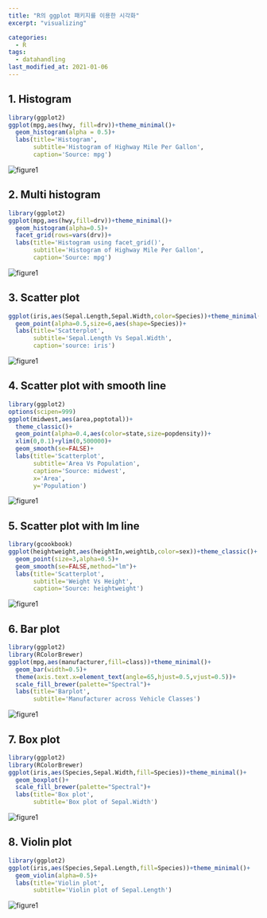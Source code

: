 ```yaml
---
title: "R의 ggplot 패키지를 이용한 시각화"
excerpt: "visualizing"

categories:
  - R
tags:
  - datahandling
last_modified_at: 2021-01-06
---
```


## **1. Histogram** ##
```R
library(ggplot2)
ggplot(mpg,aes(hwy, fill=drv))+theme_minimal()+
  geom_histogram(alpha = 0.5)+
  labs(title='Histogram',
       subtitle='Histogram of Highway Mile Per Gallon',
       caption='Source: mpg')
```
![figure1](/figures/ggplot1.png)

## **2. Multi histogram** ##
```R
library(ggplot2)
ggplot(mpg,aes(hwy,fill=drv))+theme_minimal()+
  geom_histogram(alpha=0.5)+
  facet_grid(rows=vars(drv))+
  labs(title='Histogram using facet_grid()',
       subtitle='Histogram of Highway Mile Per Gallon',
       caption='Source: mpg')
```
![figure1](/figures/ggplot2.png)

## **3. Scatter plot** ##
```R
ggplot(iris,aes(Sepal.Length,Sepal.Width,color=Species))+theme_minimal()+
  geom_point(alpha=0.5,size=6,aes(shape=Species))+
  labs(title='Scatterplot',
       subtitle='Sepal.Length Vs Sepal.Width',
       caption='source: iris')
```
![figure1](/figures/ggplot3.png)

## **4. Scatter plot with smooth line** ##
```R
library(ggplot2)
options(scipen=999)
ggplot(midwest,aes(area,poptotal))+
  theme_classic()+
  geom_point(alpha=0.4,aes(color=state,size=popdensity))+
  xlim(0,0.1)+ylim(0,500000)+
  geom_smooth(se=FALSE)+
  labs(title='Scatterplot',
       subtitle='Area Vs Population',
       caption='Source: midwest',
       x='Area',
       y='Population')
```
![figure1](/figures/ggplot4.png)

## **5. Scatter plot with lm line** ##
```R
library(gcookbook)
ggplot(heightweight,aes(heightIn,weightLb,color=sex))+theme_classic()+
  geom_point(size=3,alpha=0.5)+
  geom_smooth(se=FALSE,method="lm")+
  labs(title='Scatterplot',
       subtitle='Weight Vs Height',
       caption='Source: heightweight')

```
![figure1](/figures/ggplot5.png)

## **6. Bar plot** ##
```R
library(ggplot2)
library(RColorBrewer)
ggplot(mpg,aes(manufacturer,fill=class))+theme_minimal()+
  geom_bar(width=0.5)+
  theme(axis.text.x=element_text(angle=65,hjust=0.5,vjust=0.5))+
  scale_fill_brewer(palette="Spectral")+
  labs(title='Barplot',
       subtitle='Manufacturer across Vehicle Classes')
```
![figure1](/figures/ggplot6.png)

## **7. Box plot** ##
```R
library(ggplot2)
library(RColorBrewer)
ggplot(iris,aes(Species,Sepal.Width,fill=Species))+theme_minimal()+
  geom_boxplot()+
  scale_fill_brewer(palette="Spectral")+
  labs(title='Box plot',
       subtitle='Box plot of Sepal.Width')
```
![figure1](/figures/ggplot7.png)

## **8. Violin plot** ##
```R
library(ggplot2)
ggplot(iris,aes(Species,Sepal.Length,fill=Species))+theme_minimal()+
  geom_violin(alpha=0.5)+
  labs(title='Violin plot',
       subtitle='Violin plot of Sepal.Length')
```
![figure1](/figures/ggplot8.png)
